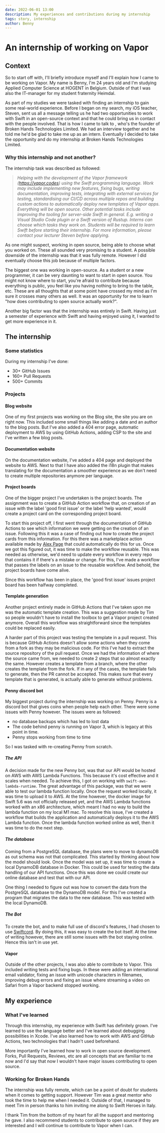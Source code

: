 ```yaml
---
date: 2022-06-01 13:00
description: My experiences and contributions during my internship
tags: story, internship
author: Benny
---
```

# An internship of working on Vapor

## Context

So to start off with, I'll briefly introduce myself and I'll explain how I came to be working on Vapor. My name is Benny, I'm 24 years old and I'm studying Applied Computer Science at HOGENT in Belgium. Outside of that I was also the IT-manager for my student fraternity Heimdal. 

As part of my studies we were tasked with finding an internship to gain some real-world experience. Before I began on my search, my iOS teacher, Steven, sent us all a message telling us he had two opportunities to work with Swift in an open-source context and that he could bring us in contact with the people involved. That is how I came to talk to , who's the founder of Broken Hands Technologies Limited. We had an interview together and he told me he'd be glad to take me up as an intern. Eventually I decided to take the opportunity and do my internship at Broken Hands Technologies Limited.

### Why this internship and not another?

The internship task was described as followed:

> *Helping with the development of the Vapor framework (https://vapor.codes) using the Swift programming language. Work may include implementing new features, fixing bugs, writing documentation, improving tests, integrating with external services for testing, standardising our CI/CD across multiple repos and building custom actions to automatically deploy new templates of Vapor apps. Everything will be open source. Other potential tasks include improving the tooling for server-side Swift in general. E.g. writing a Visual Studio Code plugin or a Swift version of Rustup. Interns can choose which tasks they work on. Students will be required to learn Swift before starting their internship. For more information, please contact your lecturer Steven before applying.*

As one might suspect, working in open source, being able to choose what you worked on. These all sounded very promising to a student. A possible downside of the internship was that it was fully remote. However I did eventually choose this job because of multiple factors. 

The biggest one was working in open-source. As a student or a new programmer, it can be very daunting to want to start in open source. You might not know where to start, you're afraid to contribute because everything is public, you feel like you having nothing to bring to the table, etc. These are all thoughts that at some point have crossed my mind as I'm sure it crosses many others as well. It was an opportunity for me to learn "how does contributing to open source actually work?". 

Another big factor was that the internship was entirely in Swift. Having just a semester of experience with Swift and having enjoyed using it, I wanted to get more experience in it.

## The internship

### Some statistics

During my internship I've done:  
- 30+ GitHub Issues  
- 160+ Pull Requests  
- 500+ Commits

### Projects

#### Blog website  
  
One of my first projects was working on the Blog site, the site you are on right now. This included some small things like adding a date and an author to the blog posts. But I've also added a 404 error page, automatic deployment to AWS by using GitHub Actions, adding CSP to the site and I've written a few blog posts.

#### Documentation website  
  
On the documentation website, I've added a 404 page and deployed the website to AWS. Next to that I have also added the i18n plugin that makes translating for the documentation a smoother experience as we don't need to create multiple repositories anymore per language.

#### Project boards  
  
One of the bigger project I've undertaken is the project boards. 
The assignment was to create a GitHub Action workflow that, on creation of an issue with the label 'good first issue' or the label 'help wanted', would create a project card on the corresponding project board.

To start this project off, I first went through the documentation of GitHub Actions to see which information we were getting on the creation of an issue. Following this it was a case of finding out how to create the project cards from this information. For this there was a marketplace action available made by [Alex Page](https://github.com/alex-page) that could automatically do this for us. Once we got this figured out, it was time to make the workflow reusable. This was needed as otherwise, we'd need to update every workflow in every repo that contains it if there's a mistake or change. For this, I've made a workflow that passes the labels on an issue to the reusable workflow. And behold, the project boards have come alive.

Since this workflow has been in place, the 'good first issue' issues project board has been halfway completed.

#### Template generation  
  
Another project entirely made in GitHub Actions that I've taken upon me was the automatic template creation. This was a suggestion made by Tim so people wouldn't have to install the toolbox to get a Vapor project created anymore. Overall this workflow was straightforward since the templates could be replaced easily. 

A harder part of this project was testing the template in a pull request. This is because GitHub Actions doesn't allow some actions when they come from a fork as they may be malicious code. For this I've had to extract the source repository of the pull request. Once we had the information of where the source came from, we needed to create 2 steps that so almost exactly the same. However creates a template from a branch, where the other creates the template from the fork. If in any of the cases, the template fails to generate, then the PR cannot be accepted. This makes sure that every template that is generated, is actually able to generate without problems.

#### Penny discord bot  
  
My biggest project during the internship was working on Penny. Penny is a discord bot that gives coins when people help each other. There were some issues with Penny however. The issues were as followed:  
* no database backups which has led to lost data
* The code behind penny is running on Vapor 3, which is legacy at this point in time.
* Penny stops working from time to time

So I was tasked with re-creating Penny from scratch.

##### The API  
  
A decision made for the new Penny bot, was that our API would be hosted on AWS with AWS Lambda Functions. This because it's cost effective and it scales when needed. To achieve this, I got on working with `swift-aws-lambda-runtime`. The great advantage of this package, was that we were able to test our lambda function locally. Once the request worked locally, it was time to upload it to AWS. At the time however, the docker image for Swift 5.6 was not officially released yet, and the AWS Lambda functions worked with an x86 architecture, which meant I had no way to build the lambda function on my local M1 mac. To resolve this issue, I've created a workflow that builds the application and automatically deploys it to the AWS Lambda function. Once the lambda function worked online as well, then it was time to do the next step.

##### The database  
  
Coming from a PostgreSQL database, the plans were to move to dynamoDB as out schema was not that complicated. This started by thinking about how the model should look. Once the model was set up, it was time to create a local DynamoDB database in Docker. This could be used for testing the data handling of our API functions. Once this was done we could create our online database and test that with our API.

One thing I needed to figure out was how to convert the data from the PostgreSQL database to the DynamoDB model. For this I've created a program that migrates the data to the new database. This was tested with the local DynamoDB.

##### The Bot  
  
To create the bot, and to make full use of discord's features, I had chosen to use [Swiftcord](https://github.com/SketchMaster2001/Swiftcord). By doing this, it was easy to create the bot itself. At the time of writing however, there are still some issues with the bot staying online. Hence this isn't in use yet.

#### Vapor  
  
Outside of the other projects, I was also able to contribute to Vapor. This included writing tests and fixing bugs. In these were adding an international email validator, fixing an issue with unicode characters in filenames, improving debug errors and fixing an issue where streaming a video on Safari from a Vapor backend stopped working. 

## My experience

### What I've learned

Through this internship, my experience with Swift has definitely grown. I've learned to use the language better and I've learned about debugging possibilities in Xcode. I've also learned how to work with AWS and GitHub Actions, two technologies that I hadn't used beforehand.

More importantly I've learned how to work in open source development. Forks, Pull Requests, Reviews, etc are all concepts that are familiar to me now and I'd say that now I wouldn't have major issues contributing to open source.

### Working for Broken Hands

The internship was fully remote, which can be a point of doubt for students when it comes to getting support. However Tim was a great mentor who took the time to help me when I needed it. Outside of that, I managed to meet Tim in person thanks to him inviting me along to Swift Heroes in Italy.

I thank Tim from the bottom of my heart for all the support and mentoring he gave. I also recommend students to contribute to open source if they are interested and I will continue to contribute to Vapor when I can.

